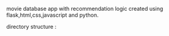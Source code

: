 movie database app with recommendation logic 
created using flask,html,css,javascript and python.

directory structure :
